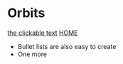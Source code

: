 # Orbits

[the clickable text](http://xlson.com/)
[HOME](https://avijr.com/)

* Bullet lists are also easy to create
* One more
